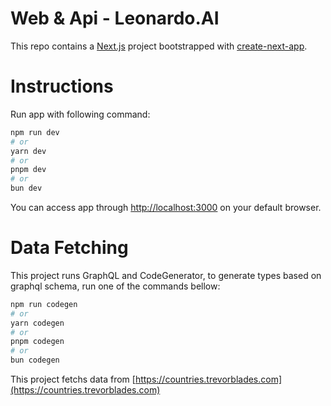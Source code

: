 # Web & Api - Leonardo.AI

This repo contains a [Next.js](https://nextjs.org/) project bootstrapped with [create-next-app](https://github.com/vercel/next.js/tree/canary/packages/create-next-app).

# Instructions

Run app with following command:

```bash
npm run dev
# or
yarn dev
# or
pnpm dev
# or
bun dev
```

You can access app through [http://localhost:3000](http://localhost:3000) on your default browser.

# Data Fetching

This project runs GraphQL and CodeGenerator, to generate types based on graphql schema, run one of the commands bellow:

```bash
npm run codegen
# or
yarn codegen
# or
pnpm codegen
# or
bun codegen
```
This project fetchs data from [https://countries.trevorblades.com](https://countries.trevorblades.com)

